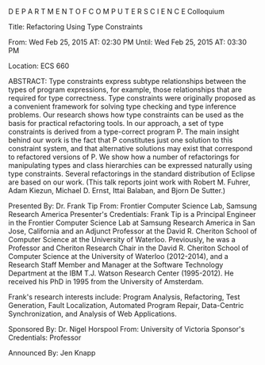 D E P A R T M E N T   O F   C O M P U T E R   S C I E N C E
Colloquium

Title: Refactoring Using Type Constraints

From: Wed Feb 25, 2015 AT: 02:30 PM
Until: Wed Feb 25, 2015 AT: 03:30 PM

Location: ECS 660

ABSTRACT:
Type constraints express subtype relationships between the types of program expressions, for example, those relationships that are required for type correctness. Type constraints were originally proposed as a convenient framework for solving type checking and type inference problems. Our research shows how type constraints can be used as the basis for practical refactoring tools. In our approach, a set of type constraints is derived from a type-correct program P. The main insight behind our work is the fact that P constitutes just one solution to this constraint system, and that alternative solutions may exist that correspond to refactored versions of P. We show how a number of refactorings for manipulating types and class hierarchies can be expressed naturally using type constraints. Several refactorings in the standard distribution of Eclipse are based on our work.
(This talk reports joint work with Robert M. Fuhrer, Adam Kiezun, Michael D. Ernst, Ittai Balaban, and Bjorn De Sutter.)

Presented By: Dr. Frank Tip
From: Frontier Computer Science Lab, Samsung Research America
Presenter's Credentials:
Frank Tip is a Principal Engineer in the Frontier Computer Science Lab at Samsung Research America in San Jose, California and an Adjunct Professor at the David R. Cheriton School of Computer Science at the University of Waterloo. Previously, he was a Professor and Cheriton Research Chair in the David R. Cheriton School of Computer Science at the University of Waterloo (2012-2014), and a Research Staff Member and Manager at the Software Technology Department at the IBM T.J. Watson Research Center (1995-2012). He received his PhD in 1995 from the University of Amsterdam.

Frank's research interests include: Program Analysis, Refactoring, Test Generation, Fault Localization, Automated Program Repair, Data-Centric Synchronization, and Analysis of Web Applications.

Sponsored By: Dr. Nigel Horspool
From: University of Victoria
Sponsor's Credentials:
Professor

Announced By: Jen Knapp
